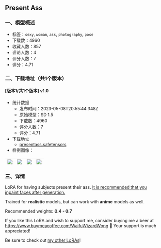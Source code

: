 ## Present Ass
### 一、模型概述

- 标签：`sexy`, `woman`, `ass`, `photography`, `pose`
- 下载数：4960
- 收藏人数：857
- 评论人数：4
- 评分人数：7
- 评分：4.71

### 二、下载地址（共1个版本）

#### [版本1/共1个版本] v1.0

- 统计数据
  - 发布时间：2023-05-08T20:55:44.348Z
  - 原始模型：SD 1.5
  - 下载数：4960
  - 评分人数：7
  - 评分：4.71
- 下载地址
  - [presentass.safetensors](https://civitai.com/api/download/models/65790)
- 样例图像：

| <img src="https://image.civitai.com/xG1nkqKTMzGDvpLrqFT7WA/252f19d7-a284-4459-b78a-ca7978afaeea/width=450/729297.jpeg" /> | <img src="https://image.civitai.com/xG1nkqKTMzGDvpLrqFT7WA/fce53793-337f-4076-8aef-9b496c1d92c1/width=450/730015.jpeg" /> | <img src="https://image.civitai.com/xG1nkqKTMzGDvpLrqFT7WA/a7971ea3-8f39-49e3-9512-d6a65db8128c/width=450/730051.jpeg" /> | <img src="https://image.civitai.com/xG1nkqKTMzGDvpLrqFT7WA/4dada50d-266d-4946-9504-25d3246b66ca/width=450/730074.jpeg" /> |
| ---- | ---- | ---- | ---- |


### 三、详情
<p>LoRA for having subjects present their ass. <u>It is recommended that you inpaint faces after generation.</u></p><p></p><p>Trained for <strong>realistic</strong> models, but can work with <strong>anime</strong> models as well.</p><p></p><p>Recommended weights: <strong>0.4 - 0.7</strong></p><p></p><p>If you like this LoRA and wish to support me, consider buying me a beer at <a target="_blank" rel="ugc" href="https://www.buymeacoffee.com/WaifuWizardWong">https://www.buymeacoffee.com/WaifuWizardWong</a> 🍺 Your support is much appreciated!</p><p></p><p>Be sure to check out <a target="_blank" rel="ugc" href="https://civitai.com/user/WaifuWizardWong/models">my other LoRAs</a>!</p>